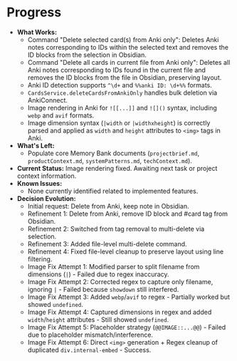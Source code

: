 # Progress

* **What Works:**
    * Command "Delete selected card(s) from Anki only": Deletes Anki notes corresponding to IDs within the selected text and removes the ID blocks from the selection in Obsidian.
    * Command "Delete all cards in current file from Anki only": Deletes all Anki notes corresponding to IDs found in the current file and removes the ID blocks from the file in Obsidian, preserving layout.
    * Anki ID detection supports `^\d+` and `%%anki ID: \d+%%` formats.
    * `CardsService.deleteCardsFromAnkiOnly` handles bulk deletion via AnkiConnect.
    * Image rendering in Anki for `![[...]]` and `![]()` syntax, including `webp` and `avif` formats.
    * Image dimension syntax (`|width` or `|widthxheight`) is correctly parsed and applied as `width` and `height` attributes to `<img>` tags in Anki.
* **What's Left:**
    * Populate core Memory Bank documents (`projectbrief.md`, `productContext.md`, `systemPatterns.md`, `techContext.md`).
* **Current Status:** Image rendering fixed. Awaiting next task or project context information.
* **Known Issues:**
    * None currently identified related to implemented features.
* **Decision Evolution:**
    * Initial request: Delete from Anki, keep note in Obsidian.
    * Refinement 1: Delete from Anki, remove ID block and #card tag from Obsidian.
    * Refinement 2: Switched from tag removal to multi-delete via selection.
    * Refinement 3: Added file-level multi-delete command.
    * Refinement 4: Fixed file-level cleanup to preserve layout using line filtering.
    * Image Fix Attempt 1: Modified parser to split filename from dimensions (`|`) - Failed due to regex inaccuracy.
    * Image Fix Attempt 2: Corrected regex to capture only filename, ignoring `|` - Failed because `showdown` still interfered.
    * Image Fix Attempt 3: Added `webp`/`avif` to regex - Partially worked but showed `undefined`.
    * Image Fix Attempt 4: Captured dimensions in regex and added `width`/`height` attributes - Still showed `undefined`.
    * Image Fix Attempt 5: Placeholder strategy (`@@IMAGE::...@@`) - Failed due to placeholder mismatch/interference.
    * Image Fix Attempt 6: Direct `<img>` generation + Regex cleanup of duplicated `div.internal-embed` - Success. 